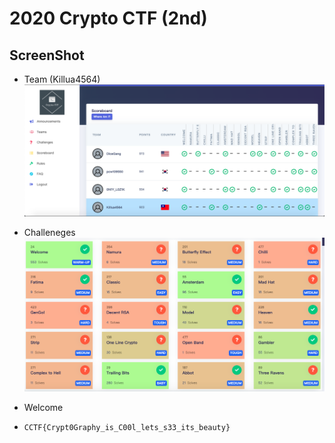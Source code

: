 # 2020 Crypto CTF (2nd)

## ScreenShot
- Team (Killua4564)
![](image1.png)

- Challeneges
![](image2.png)

- Welcome
* `CCTF{Crypt0Graphy_is_C00l_lets_s33_its_beauty}`